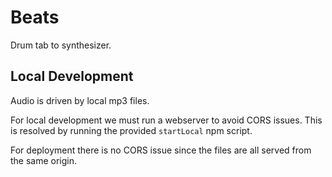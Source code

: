 # Beats

Drum tab to synthesizer.

## Local Development

Audio is driven by local mp3 files.

For local development we must run a webserver to avoid CORS issues. This is resolved by running the provided `startLocal` npm script.

For deployment there is no CORS issue since the files are all served from the same origin.
